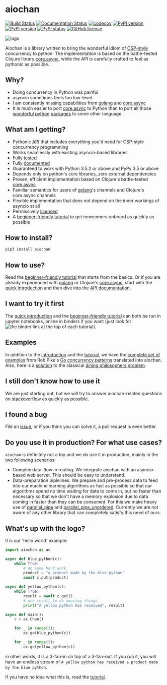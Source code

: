 # aiochan 

[![Build Status](https://travis-ci.com/zh217/aiochan.svg?branch=master)](https://travis-ci.com/zh217/aiochan)
[![Documentation Status](https://readthedocs.org/projects/aiochan/badge/?version=latest)](https://aiochan.readthedocs.io/en/latest/?badge=latest)
[![codecov](https://codecov.io/gh/zh217/aiochan/branch/master/graph/badge.svg)](https://codecov.io/gh/zh217/aiochan)
[![PyPI version](https://img.shields.io/pypi/v/aiochan.svg)](https://pypi.python.org/pypi/aiochan/)
[![PyPI version](https://img.shields.io/pypi/pyversions/aiochan.svg)](https://pypi.python.org/pypi/aiochan/)
[![PyPI status](https://img.shields.io/pypi/status/aiochan.svg)](https://pypi.python.org/pypi/aiochan/)
[![GitHub license](https://img.shields.io/github/license/zh217/aiochan.svg)](https://github.com/zh217/aiochan/blob/master/LICENSE)

![logo](logo.gif "aiochan logo")

Aiochan is a library written to bring the wonderful idiom of 
[CSP-style](https://en.wikipedia.org/wiki/Communicating_sequential_processes) concurrency to python. The implementation 
is based on the battle-tested Clojure library [core.async](https://github.com/clojure/core.async), while the API is 
carefully crafted to feel as pythonic as possible.

## Why?

* Doing concurrency in Python was painful
* asyncio sometimes feels too low-level
* I am constantly missing capabilities from [golang](https://golang.org) and 
  [core.async](https://github.com/clojure/core.async)
* It is much easier to port [core.async](https://github.com/clojure/core.async) to Python than to port all those
  [wonderful](http://www.numpy.org/) [python](https://pytorch.org/) [packages](https://scrapy.org/) to some other 
  language.

## What am I getting?

* Pythonic [API](https://aiochan.readthedocs.io/en/latest/api.html) that includes everything you'd need for CSP-style
  concurrency programming
* Works seamlessly with existing asyncio-based libraries
* Fully [tested](aiochan/test)
* Fully [documented](https://aiochan.readthedocs.io/en/latest/index.html)
* Guaranteed to work with Python 3.5.2 or above and PyPy 3.5 or above
* Depends only on python's core libraries, zero external dependencies
* Proven, efficient implementation based on Clojure's battle-tested [core.async](https://github.com/clojure/core.async)
* Familiar semantics for users of [golang](https://golang.org)'s channels and Clojure's core.async channels
* Flexible implementation that does not depend on the inner workings of asyncio at all
* Permissively [licensed](LICENSE)
* A [beginner-friendly tutorial](https://aiochan.readthedocs.io/en/latest/tutorial.html) to get newcomers onboard as 
quickly as possible

## How to install?

```bash
pip3 install aiochan
```

## How to use?

Read the [beginner-friendly tutorial](https://aiochan.readthedocs.io/en/latest/tutorial.html) that starts from the 
basics. Or if you are already experienced with [golang](https://golang.org) or Clojure's 
[core.async](https://github.com/clojure/core.async), start with the 
[quick introduction](https://aiochan.readthedocs.io/en/latest/quick.html) and then dive into the 
[API documentation](https://aiochan.readthedocs.io/en/latest/api.html).

## I want to try it first

The [quick introduction](https://aiochan.readthedocs.io/en/latest/quick.html) and the 
[beginner-friendly tutorial](https://aiochan.readthedocs.io/en/latest/tutorial.html) can both be run in jupyter 
notebooks, online in binders if you want (just look for ![the binder link](https://mybinder.org/static/images/badge.svg) 
at the top of each tutorial).

## Examples

In addition to the [introduction](https://aiochan.readthedocs.io/en/latest/quick.html) and the 
[tutorial](https://aiochan.readthedocs.io/en/latest/tutorial.html), we have the 
[complete set of examples](examples/concurrency_patterns) from Rob Pike's 
[Go concurrency patterns](https://www.youtube.com/watch?v=f6kdp27TYZs) translated into aiochan. Also, here is a 
[solution](examples/dining_philosophers.py) to the classical 
[dining philosophers problem](https://en.wikipedia.org/wiki/Dining_philosophers_problem).

## I still don't know how to use it

We are just starting out, but we will try to answer aiochan-related questions on 
[stackoverflow](https://stackoverflow.com/questions/ask?tags=python+python-aiochan) as quickly as possible.

## I found a bug

File an [issue](https://github.com/zh217/aiochan/issues/new), or if you think you can solve it, a pull request is even 
better.

## Do you use it in production? For what use cases?

`aiochan` is definitely not a toy and we do use it in production, mainly in the two following scenarios:

* Complex data-flow in routing.  We integrate aiochan with an asyncio-based web server.
  This should be easy to understand.
* Data-preparation piplelines.  We prepare and pre-process data to feed into our machine learning 
  algorithms as fast as possible so that our algorithms spend no time waiting for data
  to come in, but no faster than necessary so that we don't have a memory explosion due to
  data coming in faster than they can be consumed.  For this we make heavy use of
  [parallel_pipe](https://aiochan.readthedocs.io/en/latest/api.html#aiochan.channel.Chan.parallel_pipe)
  and [parallel_pipe_unordered](https://aiochan.readthedocs.io/en/latest/api.html#aiochan.channel.Chan.parallel_pipe_unordered).
  Currently we are not aware of any other library that can completely satisfy this need of ours.

## What's up with the logo?

It is our 'hello world' example:

```python
import aiochan as ac

async def blue_python(c):
    while True:
        # do some hard work
        product = "a product made by the blue python"
        await c.put(product)

async def yellow_python(c):
    while True:
        result = await c.get()
        # use result to do amazing things
        print("A yellow python has received", result)

async def main():
    c = ac.Chan()

    for _ in range(3):
        ac.go(blue_python(c))

    for _ in range(3):
        ac.go(yellow_python(c))
```

in other words, it is a 3-fan-in on top of a 3-fan-out. If you run it, you will have an endless stream of 
`A yellow python has received a product made by the blue python`.

If you have no idea what this is, read the [tutorial](https://aiochan.readthedocs.io/en/latest/tutorial.html).